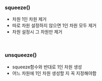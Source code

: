 ### squeeze()
- 차원 1인 차원 제거  
- 따로 차원 설정하지 않으면 1인 차원 모두 제거  
- 차원 설정시 그 차원만 제거  
<br>

### unsqueeze()
- squeeze함수와 반대로 1인 차원 생성  
- 어느 차원에 1인 차원 생성할 지 꼭 지정해야함  

